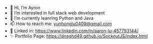 - 👋 Hi, I’m Ayron
- 👀 I’m interested in full stack web development 
- 🌱 I’m currently leanring Python and Java
- 📫 How to reach me: yunhonglu0409@gmail.com
- 💞️ Linked in: https://www.linkedin.com/in/aaron-lu-457793144/
- ✨ Portfolio Page: https://dnsghd49.github.io/SockoutJS/index.html
<!---
dnsghd49/dnsghd49 is a ✨ special ✨ repository because its `README.md` (this file) appears on your GitHub profile.
You can click the Preview link to take a look at your changes.
--->
